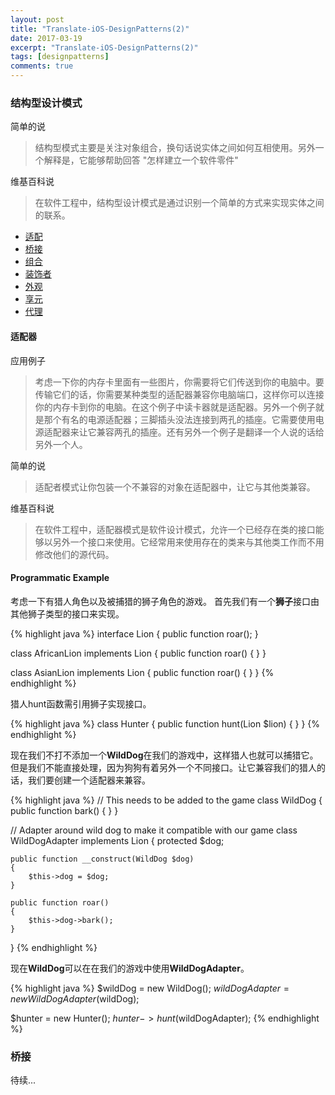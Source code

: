 ```yaml
---
layout: post
title: "Translate-iOS-DesignPatterns(2)"
date: 2017-03-19
excerpt: "Translate-iOS-DesignPatterns(2)"
tags: [designpatterns]
comments: true
---
```


### 结构型设计模式 ###

简单的说
> 结构型模式主要是关注对象组合，换句话说实体之间如何互相使用。另外一个解释是，它能够帮助回答 "怎样建立一个软件零件"

维基百科说

> 在软件工程中，结构型设计模式是通过识别一个简单的方式来实现实体之间的联系。

* [适配](https://github.com/XuYanci/design-patterns-for-humans#-adapter)
* [桥接](https://github.com/XuYanci/design-patterns-for-humans#-bridge)
* [组合](https://github.com/XuYanci/design-patterns-for-humans#-composite)
* [装饰者](https://github.com/XuYanci/design-patterns-for-humans#-decorator)
* [外观](https://github.com/XuYanci/design-patterns-for-humans#-facade)
* [享元](https://github.com/XuYanci/design-patterns-for-humans#-flyweight)
* [代理](https://github.com/XuYanci/design-patterns-for-humans#-proxy)


#### 适配器 #### 

应用例子

> 考虑一下你的内存卡里面有一些图片，你需要将它们传送到你的电脑中。要传输它们的话，你需要某种类型的适配器兼容你电脑端口，这样你可以连接你的内存卡到你的电脑。在这个例子中读卡器就是适配器。另外一个例子就是那个有名的电源适配器；三脚插头没法连接到两孔的插座。它需要使用电源适配器来让它兼容两孔的插座。还有另外一个例子是翻译一个人说的话给另外一个人。

简单的说

> 适配者模式让你包装一个不兼容的对象在适配器中，让它与其他类兼容。

维基百科说

> 在软件工程中，适配器模式是软件设计模式，允许一个已经存在类的接口能够以另外一个接口来使用。它经常用来使用存在的类来与其他类工作而不用修改他们的源代码。

#### Programmatic Example ####

考虑一下有猎人角色以及被捕猎的狮子角色的游戏。
首先我们有一个**狮子**接口由其他狮子类型的接口来实现。

{% highlight java %} 
interface Lion
{
    public function roar();
}

class AfricanLion implements Lion
{
    public function roar()
    {
    }
}

class AsianLion implements Lion
{
    public function roar()
    {
    }
}
{% endhighlight %}

猎人hunt函数需引用狮子实现接口。

{% highlight java %}
class Hunter
{
    public function hunt(Lion $lion)
    {
    }
}
{% endhighlight %}


现在我们不打不添加一个**WildDog**在我们的游戏中，这样猎人也就可以捕猎它。但是我们不能直接处理，因为狗狗有着另外一个不同接口。让它兼容我们的猎人的话，我们要创建一个适配器来兼容。

{% highlight java %}
// This needs to be added to the game
class WildDog
{
    public function bark()
    {
    }
}

// Adapter around wild dog to make it compatible with our game
class WildDogAdapter implements Lion
{
    protected $dog;

    public function __construct(WildDog $dog)
    {
        $this->dog = $dog;
    }

    public function roar()
    {
        $this->dog->bark();
    }
}
{% endhighlight %}

现在**WildDog**可以在在我们的游戏中使用**WildDogAdapter**。

{% highlight java %}
$wildDog = new WildDog();
$wildDogAdapter = new WildDogAdapter($wildDog);

$hunter = new Hunter();
$hunter->hunt($wildDogAdapter);
{% endhighlight %}


### 桥接 ###

待续...


